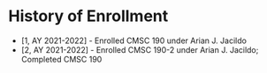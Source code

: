 # History of Enrollment
* [1, AY 2021-2022] - Enrolled CMSC 190 under Arian J. Jacildo
* [2, AY 2021-2022] - Enrolled CMSC 190-2 under Arian J. Jacildo; Completed CMSC 190

